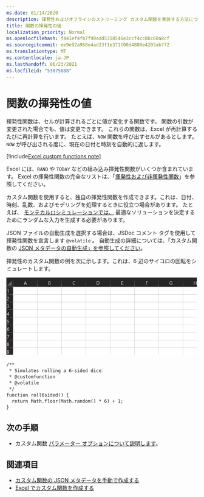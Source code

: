 ```yaml
---
ms.date: 01/14/2020
description: 揮発性およびオフラインのストリーミング カスタム関数を実装する方法について説明します。
title: 関数の揮発性の値
localization_priority: Normal
ms.openlocfilehash: f441ef4fb7f90add5318546e3ccf4cc8bc60a8cf
ms.sourcegitcommit: ee9e92a968e4ad23f1e371f00d4888e4203ab772
ms.translationtype: MT
ms.contentlocale: ja-JP
ms.lasthandoff: 06/23/2021
ms.locfileid: "53075888"
---
```

# <a name="volatile-values-in-functions"></a>関数の揮発性の値

揮発性関数は、セルが計算されるごとに値が変化する関数です。 関数の引数が変更された場合でも、値は変更できます。 これらの関数は、Excel が再計算するたびに再計算を行います。 たとえば、`NOW` 関数を呼び出すセルがあるとします。 `NOW` が呼び出される度に、現在の日付と時刻を自動的に返します。

[!include[Excel custom functions note](../includes/excel-custom-functions-note.md)]

Excel には、`RAND` や `TODAY` などの組み込み揮発性関数がいくつか含まれています。 Excel の揮発性関数の完全なリストは、「[揮発性および非揮発性関数](/office/client-developer/excel/excel-recalculation#volatile-and-non-volatile-functions)」を参照してください。

カスタム関数を使用すると、独自の揮発性関数を作成できます。これは、日付、時刻、乱数、およびモデリングを処理するときに役立つ場合があります。 たとえば、 [モンテカルロシミュレーションでは、](https://en.wikipedia.org/wiki/Monte_Carlo_method) 最適なソリューションを決定するためにランダムな入力を生成する必要があります。

JSON ファイルの自動生成を選択する場合は、JSDoc コメント タグを使用して揮発性関数を宣言します `@volatile` 。 自動生成の詳細については、「カスタム関数の [JSON メタデータの自動生成」を参照してください](custom-functions-json-autogeneration.md)。

揮発性のカスタム関数の例を次に示します。これは、6 辺のサイコロの回転をシミュレートします。

![ランダムな値を返すカスタム関数を示す GIF を使用して、6 辺のサイコロのローリングをシミュレートします。](../images/six-sided-die.gif)

```JS
/**
 * Simulates rolling a 6-sided dice.
 * @customfunction
 * @volatile
 */
function roll6sided() {
  return Math.floor(Math.random() * 6) + 1;
}
```

## <a name="next-steps"></a>次の手順
* カスタム関数 [パラメーター オプションについて説明します](custom-functions-parameter-options.md)。

## <a name="see-also"></a>関連項目

* [カスタム関数の JSON メタデータを手動で作成する](custom-functions-json.md)
* [Excel でカスタム関数を作成する](custom-functions-overview.md)
